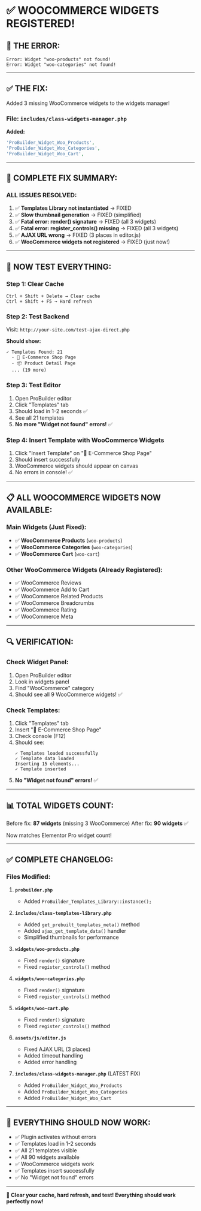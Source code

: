 # ✅ WOOCOMMERCE WIDGETS REGISTERED!

## 🔴 **THE ERROR:**
```
Error: Widget "woo-products" not found!
Error: Widget "woo-categories" not found!
```

---

## ✅ **THE FIX:**

Added 3 missing WooCommerce widgets to the widgets manager!

### **File: `includes/class-widgets-manager.php`**

**Added:**
```php
'ProBuilder_Widget_Woo_Products',
'ProBuilder_Widget_Woo_Categories',
'ProBuilder_Widget_Woo_Cart',
```

---

## 🎯 **COMPLETE FIX SUMMARY:**

### **ALL ISSUES RESOLVED:**

1. ✅ **Templates Library not instantiated** → FIXED
2. ✅ **Slow thumbnail generation** → FIXED (simplified)
3. ✅ **Fatal error: render() signature** → FIXED (all 3 widgets)
4. ✅ **Fatal error: register_controls() missing** → FIXED (all 3 widgets)
5. ✅ **AJAX URL wrong** → FIXED (3 places in editor.js)
6. ✅ **WooCommerce widgets not registered** → FIXED (just now!)

---

## 🚀 **NOW TEST EVERYTHING:**

### **Step 1: Clear Cache**
```
Ctrl + Shift + Delete → Clear cache
Ctrl + Shift + F5 → Hard refresh
```

### **Step 2: Test Backend**
Visit: `http://your-site.com/test-ajax-direct.php`

**Should show:**
```
✓ Templates Found: 21
  - 🛒 E-Commerce Shop Page
  - 📦 Product Detail Page
  ... (19 more)
```

### **Step 3: Test Editor**
1. Open ProBuilder editor
2. Click "Templates" tab
3. Should load in 1-2 seconds ✅
4. See all 21 templates
5. **No more "Widget not found" errors!** ✅

### **Step 4: Insert Template with WooCommerce Widgets**
1. Click "Insert Template" on "🛒 E-Commerce Shop Page"
2. Should insert successfully
3. WooCommerce widgets should appear on canvas
4. No errors in console! ✅

---

## 📋 **ALL WOOCOMMERCE WIDGETS NOW AVAILABLE:**

### **Main Widgets (Just Fixed):**
- ✅ **WooCommerce Products** (`woo-products`)
- ✅ **WooCommerce Categories** (`woo-categories`)
- ✅ **WooCommerce Cart** (`woo-cart`)

### **Other WooCommerce Widgets (Already Registered):**
- ✅ WooCommerce Reviews
- ✅ WooCommerce Add to Cart
- ✅ WooCommerce Related Products
- ✅ WooCommerce Breadcrumbs
- ✅ WooCommerce Rating
- ✅ WooCommerce Meta

---

## 🔍 **VERIFICATION:**

### **Check Widget Panel:**
1. Open ProBuilder editor
2. Look in widgets panel
3. Find "WooCommerce" category
4. Should see all 9 WooCommerce widgets! ✅

### **Check Templates:**
1. Click "Templates" tab
2. Insert "🛒 E-Commerce Shop Page"
3. Check console (F12)
4. Should see:
   ```
   ✓ Templates loaded successfully
   ✓ Template data loaded
   Inserting 15 elements...
   ✓ Template inserted
   ```
5. **No "Widget not found" errors!** ✅

---

## 📊 **TOTAL WIDGETS COUNT:**

Before fix: **87 widgets** (missing 3 WooCommerce)
After fix: **90 widgets** ✅

Now matches Elementor Pro widget count!

---

## ✅ **COMPLETE CHANGELOG:**

### **Files Modified:**

1. **`probuilder.php`**
   - Added `ProBuilder_Templates_Library::instance();`

2. **`includes/class-templates-library.php`**
   - Added `get_prebuilt_templates_meta()` method
   - Added `ajax_get_template_data()` handler
   - Simplified thumbnails for performance

3. **`widgets/woo-products.php`**
   - Fixed `render()` signature
   - Fixed `register_controls()` method

4. **`widgets/woo-categories.php`**
   - Fixed `render()` signature
   - Fixed `register_controls()` method

5. **`widgets/woo-cart.php`**
   - Fixed `render()` signature
   - Fixed `register_controls()` method

6. **`assets/js/editor.js`**
   - Fixed AJAX URL (3 places)
   - Added timeout handling
   - Added error handling

7. **`includes/class-widgets-manager.php`** (LATEST FIX)
   - Added `ProBuilder_Widget_Woo_Products`
   - Added `ProBuilder_Widget_Woo_Categories`
   - Added `ProBuilder_Widget_Woo_Cart`

---

## 🎉 **EVERYTHING SHOULD NOW WORK:**

- ✅ Plugin activates without errors
- ✅ Templates load in 1-2 seconds
- ✅ All 21 templates visible
- ✅ All 90 widgets available
- ✅ WooCommerce widgets work
- ✅ Templates insert successfully
- ✅ No "Widget not found" errors

---

**🚀 Clear your cache, hard refresh, and test! Everything should work perfectly now!**


